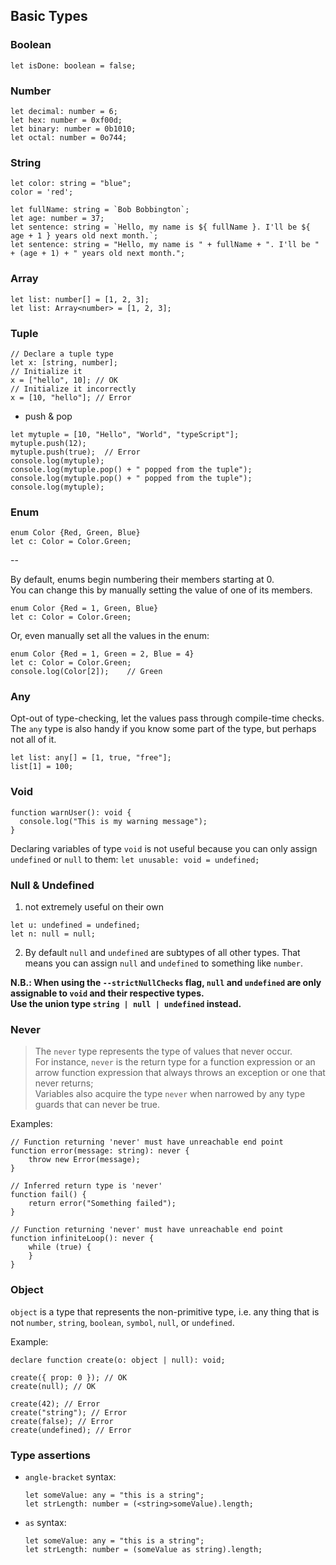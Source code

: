 ## Basic Types

### Boolean  
`let isDone: boolean = false;`

### Number

```
let decimal: number = 6;  
let hex: number = 0xf00d;  
let binary: number = 0b1010;  
let octal: number = 0o744;
```

### String

```
let color: string = "blue";  
color = 'red';

let fullName: string = `Bob Bobbington`;  
let age: number = 37;  
let sentence: string = `Hello, my name is ${ fullName }. I'll be ${ age + 1 } years old next month.`;  
let sentence: string = "Hello, my name is " + fullName + ". I'll be " + (age + 1) + " years old next month.";
```

### Array

```
let list: number[] = [1, 2, 3];  
let list: Array<number> = [1, 2, 3];
```

### Tuple

```
// Declare a tuple type  
let x: [string, number];  
// Initialize it  
x = ["hello", 10]; // OK  
// Initialize it incorrectly  
x = [10, "hello"]; // Error
```

* push & pop

```
let mytuple = [10, "Hello", "World", "typeScript"];
mytuple.push(12);
mytuple.push(true);  // Error
console.log(mytuple);
console.log(mytuple.pop() + " popped from the tuple");
console.log(mytuple.pop() + " popped from the tuple");
console.log(mytuple);
```

### Enum

```
enum Color {Red, Green, Blue}  
let c: Color = Color.Green;
```

--

By default, enums begin numbering their members starting at 0.  
You can change this by manually setting the value of one of its members.

```
enum Color {Red = 1, Green, Blue}  
let c: Color = Color.Green;
```

Or, even manually set all the values in the enum:

```
enum Color {Red = 1, Green = 2, Blue = 4}  
let c: Color = Color.Green;  
console.log(Color[2]);    // Green
```

### Any  
Opt-out of type-checking, let the values pass through compile-time checks.  
The `any` type is also handy if you know some part of the type, but perhaps not all of it.

```
let list: any[] = [1, true, "free"];  
list[1] = 100;
```

### Void

```
function warnUser(): void {
  console.log("This is my warning message");  
}
```

Declaring variables of type `void` is not useful because you can only assign `undefined` or `null` to them:
`let unusable: void = undefined;`

### Null & Undefined

1. not extremely useful on their own
      
  ```
  let u: undefined = undefined;
  let n: null = null;
  ```
  
2. By default `null` and `undefined` are subtypes of all other types. That means you can assign `null` and `undefined` to something like `number`.  

  **N.B.:  When using the `--strictNullChecks` flag, `null` and `undefined` are only assignable to `void` and their respective types.  
  Use the union type `string | null | undefined` instead.**

### Never

> The `never` type represents the type of values that never occur.  
> For instance, `never` is the return type for a function expression or an arrow function expression that always throws an exception or one that never returns;  
> Variables also acquire the type `never` when narrowed by any type guards that can never be true.

Examples:

```
// Function returning 'never' must have unreachable end point
function error(message: string): never {
    throw new Error(message);
}

// Inferred return type is 'never'
function fail() {
    return error("Something failed");
}

// Function returning 'never' must have unreachable end point
function infiniteLoop(): never {
    while (true) {
    }
}
```

### Object

`object` is a type that represents the non-primitive type, i.e. any thing that is not `number`, `string`, `boolean`, `symbol`, `null`, or `undefined`.

Example:

```
declare function create(o: object | null): void;

create({ prop: 0 }); // OK
create(null); // OK

create(42); // Error
create("string"); // Error
create(false); // Error
create(undefined); // Error
```

### Type assertions

* `angle-bracket` syntax:

  ```  
  let someValue: any = "this is a string";  
  let strLength: number = (<string>someValue).length;
  ```

* `as` syntax:

  ```  
  let someValue: any = "this is a string";
  let strLength: number = (someValue as string).length;
  ```

